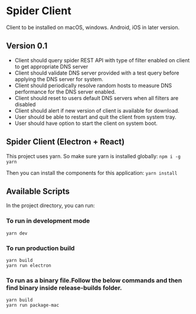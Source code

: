 # Spider Client

Client to be installed on macOS, windows. Android, iOS in later version.

## Version 0.1

- Client should query spider REST API with type of filter enabled on client to get appropriate DNS server
- Client should validate DNS server provided with a test query before applying the DNS server for system.
- Client should periodically resolve random hosts to measure DNS performance for the DNS server enabled.
- Client should reset to users default DNS servers when all filters are disabled
- Client should alert if new version of client is available for download.
- User should be able to restart and quit the client from system tray.
- User should have option to start the client on system boot.

## Spider Client (Electron + React)

This project uses yarn. So make sure yarn is installed globally:
`npm i -g yarn`

Then you can install the components for this application:
`yarn install`

## Available Scripts

In the project directory, you can run:

### To run in development mode

`yarn dev`

### To run production build

```
yarn build
yarn run electron
```

### To run as a binary file.Follow the below commands and then find binary inside release-builds folder.

```
yarn build
yarn run package-mac
```
